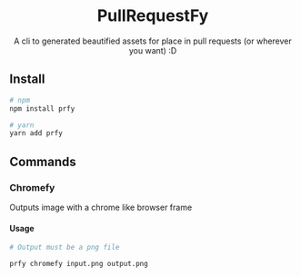 <div align="center">

# PullRequestFy
A cli to generated beautified assets for place in pull requests (or wherever you want) :D

</div>

## Install

```sh
# npm
npm install prfy

# yarn 
yarn add prfy
```

## Commands

### Chromefy

Outputs image with a chrome like browser frame

#### Usage

```sh
# Output must be a png file

prfy chromefy input.png output.png
```

